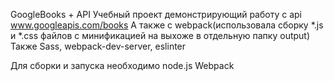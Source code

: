 GoogleBooks + API
Учебный проект демонстрирующий работу с api www.googleapis.com/books А также с webpack(использовала сборку *.js и *.css файлов с минификацией на выхоже в отдельную папку output) Также Sass, webpack-dev-server, eslinter

Для сборки и запуска необходимо node.js Webpack
